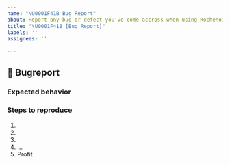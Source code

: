 ```yaml
---
name: "\U0001F41B Bug Report"
about: Report any bug or defect you've come accross when using Rochenoire.
title: "\U0001F41B [Bug Report]"
labels: ''
assignees: ''

---
```


## 🐛 Bugreport
<!-- Describe your issue in detail, set labels. Include screenshots if needed. Give us as much information as possible. -->

### Expected behavior
<!-- How should it work + proof -->

### Steps to reproduce
1.
2.
3.
4. ...
5. Profit
